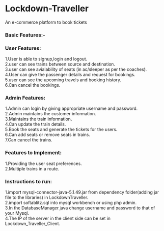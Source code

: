 # Lockdown-Traveller
An e-commerce platform to book tickets  
  
### Basic Features:-  

### User Features:   
1.User is able to signup,login and logout.  
2.user can see trains between source and destination.   
3.user can see avialability of seats (in ac/sleeper as per the coaches).   
4.User can give the passenger details and request for bookings.   
5.user can see the upcoming travels and booking history.   
6.Can cancel the bookings.  


### Admin Features:   
1.Admin can login by giving appropriate username and password.   
2.Admin maintains the customer information.   
3.Maintains the train information.   
4.Can update the train details.   
5.Book the seats and generate the tickets for the users.   
6.Can add seats or remove seats in trains.   
7.Can cancel the trains.    

### Features to Implement:   
1.Providing the user seat preferences.     
2.Multiple trains in a route.  

### Instructions to run:  
1.import mysql-connector-java-5.1.49.jar from dependency folder(adding jar file to the libraries) in LockdownTraveller.   
2.import softablitz.sql into mysql workbench or using php admin.   
3.In the DatabaseManager.java change username and password to that of your Mysql.   
4.The IP of the server in the client side can be set in Lockdown_Traveller_Client.  
